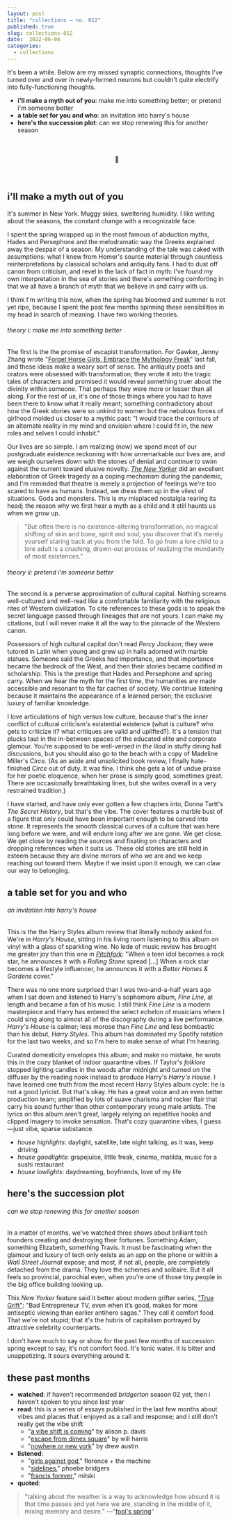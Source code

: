 ```yaml
---
layout: post
title: "collections — no. 012"
published: true
slug: collections-012
date:  2022-06-04
categories:
  - collections
---
```


It's been a while. Below are my missed synaptic connections, thoughts I've turned over and over in newly-formed neurons but couldn't quite electrify into fully-functioning thoughts. 

- **i'll make a myth out of you**: make me into something better; or pretend i'm someone better
- **a table set for you and who**: an invitation into harry's house
- **here's the succession plot**: can we stop renewing this for another season

<br />

<h4 style="text-align:center">💌</h4>

<!--more-->

<br/>

## i'll make a myth out of you

It's summer in New York. Muggy skies, sweltering humidity. I like writing about the seasons, the constant change with a recognizable face. 

I spent the spring wrapped up in the most famous of abduction myths, Hades and Persephone and the melodramatic way the Greeks explained away the despair of a season. My understanding of the tale was caked with assumptions: what I knew from Homer's source material through countless reinterpretations by classical scholars and antiquity fans. I had to dust off canon from criticism, and revel in the lack of fact in myth: I've found my own interpretation in the sea of stories and there's something comforting in that we all have a branch of myth that we believe in and carry with us. 

I think I'm writing this now, when the spring has bloomed and summer is not yet ripe, because I spent the past few months spinning these sensibilities in my head in search of meaning. I have two working theories.

###### theory i: make me into something better

The first is the the promise of escapist transformation. For Gawker, Jenny Zhang wrote "[Forget Horse Girls, Embrace the Mythology Freak](https://www.gawker.com/culture/mythology-legend-lore-kid-childhood-obsession-traditional-tales)" last fall, and these ideas make a weary sort of sense. The antiquity poets and orators were obsessed with transformation; they wrote it into the tragic tales of characters and promised it would reveal something truer about the divinity within someone. That perhaps they were more or lesser than all along. For the rest of us, it's one of those things where you had to have been there to know what it really meant; something contradictory about how the Greek stories were so unkind to women but the nebulous forces of girlhood molded us closer to a mythic past: "I would trace the contours of an alternate reality in my mind and envision where I could fit in, the new roles and selves I could inhabit."

Our lives are so simple. I am realizing (now) we spend most of our postgraduate existence reckoning with how unremarkable our lives are, and we weigh ourselves down with the stones of denial and continue to swim against the current toward elusive novelty. *[The New Yorker](https://www.newyorker.com/culture/culture-desk/can-greek-tragedy-get-us-through-the-pandemic)* did an excellent elaboration of Greek tragedy as a coping mechanism during the pandemic, and I'm reminded that theatre is merely a projection of feelings we're too scared to have as humans. Instead, we dress them up in the vilest of situations. Gods and monsters. This is my misplaced nostalgia rearing its head; the reason why we first hear a myth as a child and it still haunts us when we grow up. 

> "But often there is no existence-altering transformation, no magical shifting of skin and bone, spirit and soul; you discover that it’s merely yourself staring back at you from the fold. To go from a lore child to a lore adult is a crushing, drawn-out process of realizing the mundanity of most existences."

###### theory ii: pretend i'm someone better

The second is a perverse approximation of cultural capital. Nothing screams well-cultured and well-read like a comfortable familiarity with the religious rites of Western civilization. To cite references to these gods is to speak the secret language passed through lineages that are not yours. I can make my citations, but I will never make it all the way to the pinnacle of the Western canon.

Possessors of high cultural capital don't read *Percy Jackson*; they were tutored in Latin when young and grew up in halls adorned with marble statues. Someone said the Greeks had importance, and that importance became the bedrock of the West, and then their stories became codified in scholarship. This is the prestige that Hades and Persephone and spring carry. When we hear the myth for the first time, the humanities are made accessible and resonant to the far caches of society. We continue listening because it maintains the appearance of a learned person; the exclusive luxury of familiar knowledge.

I love articulations of high versus low culture, because that's the inner conflict of cultural criticism's existential existence (what is culture? who gets to criticize it? what critiques are valid and uplifted?). It's a tension that plucks taut in the in-between spaces of the educated elite and corporate glamour. You're supposed to be well-versed in *the* *Iliad* in stuffy dining hall discussions, but you should also go to the beach with a copy of Madeline Miller's *Circe.* (As an aside and unsolicited book review, I finally hate-finished *Circe* out of duty. It was fine. I think she gets a lot of undue praise for her poetic eloquence, when her prose is simply good, sometimes great. There are occasionally breathtaking lines, but she writes overall in a very restrained tradition.)

I have started, and have only ever gotten a few chapters into, Donna Tartt's *The Secret History*, but that's the vibe. The cover features a marble bust of a figure that only could have been important enough to be carved into stone. It represents the smooth classical curves of a culture that was here long before we were, and will endure long after we are gone. We get close. We get close by reading the sources and fixating on characters and dropping references when it suits us. These old stories are still held in esteem because they are divine mirrors of who we are and we keep reaching out toward them. Maybe if we insist upon it enough, we can claw our way to belonging. 





## a table set for you and who

###### an invitation into harry's house

This is the the Harry Styles album review that literally nobody asked for. We're in *Harry's House*, sitting in his living room listening to this album on vinyl with a glass of sparkling wine. No lede of music review has brought me greater joy than this one in *[Pitchfork](https://pitchfork.com/reviews/albums/harry-styles-harrys-house/)*: "When a teen idol becomes a rock star, he announces it with a *Rolling Stone* spread [...] When a rock star becomes a lifestyle influencer, he announces it with a *Better Homes & Gardens* cover." 

There was no one more surprised than I was two-and-a-half years ago when I sat down and listened to Harry's sophomore album, *Fine Line*, at length and became a fan of his music. I still think *Fine Line* is a modern masterpiece and Harry has entered the select echelon of musicians where I could sing along to almost all of the discography during a live performance. *Harry's House* is calmer; less morose than *Fine Line* and less bombastic than his debut, *Harry Styles*. This album has dominated my Spotify rotation for the last two weeks, and so I'm here to make sense of what I'm hearing.

Curated domesticity envelopes this album; and make no mistake, he wrote this in the cozy blanket of indoor quarantine vibes. If Taylor's *folklore* stopped lighting candles in the woods after midnight and turned on the diffuser by the reading nook instead to produce Harry's *Harry's House*. I have learned one truth from the most recent Harry Styles album cycle: he is not a good lyricist. But that's okay. He has a great voice and an even better production team; amplified by lots of suave charisma and rocker flair that carry his sound further than other contemporary young male artists. The lyrics on this album aren't great, largely relying on repetitive hooks and clipped imagery to invoke sensation. That's cozy quarantine vibes, I guess—just vibe, sparse substance.

- *house highlights*: daylight, satellite, late night talking, as it was, keep driving
- *house goodlights*: grapejuice, little freak, cinema, matilda, music for a sushi restaurant
- *house lowlights*: daydreaming, boyfriends, love of my life



## here's the succession plot

###### can we stop renewing this for another season

In a matter of months, we've watched three shows about brilliant tech founders creating and destroying their fortunes. Something Adam, something Elizabeth, something Travis. It must be fascinating when the glamour and luxury of tech only exists as an app on the phone or within a *Wall Street Journal* expose; and most, if not all, people, are completely detached from the drama. They love the schemes and solitaire. But it all feels so provincial, parochial even, when you're one of those tiny people in the big office building looking up.

This *New Yorker* feature said it better about modern grifter series, ["True Grift"](https://www.newyorker.com/magazine/2022/04/04/the-comforts-of-wecrashed-and-the-modern-grifter-series): "Bad Entrepreneur TV, even when it’s good, makes for more antiseptic viewing than earlier antihero sagas." They call it comfort food. That we're not stupid; that it's the hubris of capitalism portrayed by attractive celebrity counterparts. 

I don't have much to say or show for the past few months of succession spring except to say, it's not comfort food. It's tonic water. It is bitter and unappetizing. It sours everything around it.



## these past months

- **watched**: if haven't recommended *bridgerton* season 02 yet, then i haven't spoken to you since last year
- **read**: this is a series of essays published in the last few months about vibes and places that i enjoyed as a call and response; and i still don't really get the vibe shift
  - "[a vibe shift is coming](https://www.instapaper.com/read/1484056255)" by alison p. davis
  - "[escape from dimes square](https://www.instapaper.com/read/1509164155)" by will harris
  - "[nowhere or new york](https://dirt.substack.com/p/dirt-nowhere-or-new-york)" by drew austin
- **listened**:
  - "[girls against god](https://open.spotify.com/track/3je5eo6UE6S874LPJJdyEm?si=57b70ba9ad93476f)," florence + the machine
  - "[sidelines](https://open.spotify.com/track/4SKvKJaqkRl1bUZWEqTYzl?si=7651e3bf28284ba3)," phoebe bridgers
  - "[francis forever](https://open.spotify.com/track/5411TEB6tlzvuF5A4oyldr?si=a7a2c0f8ebe64a22)," mitski
- **quoted**:

> "talking about the weather is a way to acknowledge how absurd it is that time passes and yet here we are, standing in the middle of it, mixing memory and desire."
> —"[fool's spring](https://griefbacon.substack.com/p/fools-spring)"
